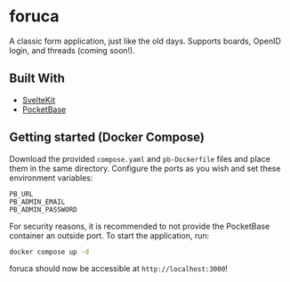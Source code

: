 # foruca

A classic form application, just like the old days. Supports boards, OpenID login, and threads (coming soon!).

## Built With

- [SvelteKit](https://kit.svelte.dev/)
- [PocketBase](https://pocketbase.io/)

## Getting started (Docker Compose)

Download the provided `compose.yaml` and `pb-Dockerfile` files and place them in the same directory. Configure the ports as you wish and set these environment variables:

```
PB_URL
PB_ADMIN_EMAIL
PB_ADMIN_PASSWORD
```

For security reasons, it is recommended to not provide the PocketBase container an outside port. To start the application, run:

```bash
docker compose up -d
```

foruca should now be accessible at `http://localhost:3000`!
